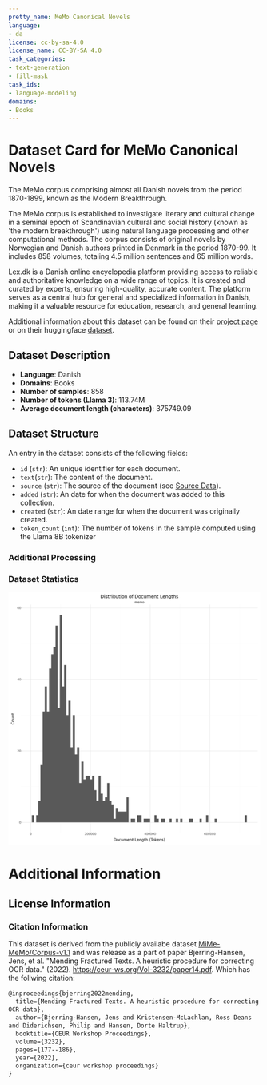 ```yaml
---
pretty_name: MeMo Canonical Novels
language:
- da
license: cc-by-sa-4.0
license_name: CC-BY-SA 4.0
task_categories:
- text-generation
- fill-mask
task_ids:
- language-modeling
domains:
- Books
---
```


# Dataset Card for MeMo Canonical Novels

<!-- START-SHORT DESCRIPTION -->
The MeMo corpus comprising almost all Danish novels from the period 1870-1899, known as the Modern Breakthrough.
<!-- END-SHORT DESCRIPTION -->

The MeMo corpus is established to investigate literary and cultural change in a seminal epoch of Scandinavian cultural and social history (known as 'the modern breakthrough') using natural language processing and other computational methods. The corpus consists of original novels by Norwegian and Danish authors printed in Denmark in the period 1870-99. It includes 858 volumes, totaling 4.5 million sentences and 65 million words.


Lex.dk is a Danish online encyclopedia platform providing access to reliable and authoritative knowledge on a wide range of topics. It is created and curated by experts, ensuring high-quality, accurate content. The platform serves as a central hub for general and specialized information in Danish, making it a valuable resource for education, research, and general learning.


Additional information about this dataset can be found on their [project page](https://nors.ku.dk/english/research/projects/measuring-modernity/) or on their huggingface [dataset](https://huggingface.co/datasets/MiMe-MeMo/Corpus-v1.1).




## Dataset Description

<!-- START-DESC-STATS -->
- **Language**: Danish
- **Domains**: Books
- **Number of samples**: 858
- **Number of tokens (Llama 3)**: 113.74M
- **Average document length (characters)**: 375749.09
<!-- END-DESC-STATS -->


## Dataset Structure
An entry in the dataset consists of the following fields:

- `id` (`str`): An unique identifier for each document.
- `text`(`str`): The content of the document.
- `source` (`str`): The source of the document (see [Source Data](#source-data)).
- `added` (`str`): An date for when the document was added to this collection.
- `created` (`str`): An date range for when the document was originally created.
- `token_count` (`int`): The number of tokens in the sample computed using the Llama 8B tokenizer


### Additional Processing


### Dataset Statistics

<!-- START-DATASET PLOTS -->
<p align="center">
<img src="./images/dist_document_length.png" width="600" style="margin-right: 10px;" />
</p>
<!-- END-DATASET PLOTS -->


# Additional Information

## License Information


### Citation Information

This dataset is derived from the publicly availabe dataset [MiMe-MeMo/Corpus-v1.1](https://huggingface.co/datasets/MiMe-MeMo/Corpus-v1.1) and was release as a part of paper Bjerring-Hansen, Jens, et al. "Mending Fractured Texts. A heuristic procedure for correcting OCR data." (2022). https://ceur-ws.org/Vol-3232/paper14.pdf. Which has the follwing citation:

```
@inproceedings{bjerring2022mending,
  title={Mending Fractured Texts. A heuristic procedure for correcting OCR data},
  author={Bjerring-Hansen, Jens and Kristensen-McLachlan, Ross Deans and Diderichsen, Philip and Hansen, Dorte Haltrup},
  booktitle={CEUR Workshop Proceedings},
  volume={3232},
  pages={177--186},
  year={2022},
  organization={ceur workshop proceedings}
}
```

